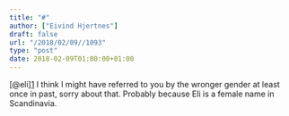 ```yaml
---
title: "#"
author: ["Eivind Hjertnes"]
draft: false
url: "/2018/02/09//1093"
type: "post"
date: 2018-02-09T01:00:00+01:00
---
```


[@eli][1](https://micro.blog/eli) I think I might have referred to you
by the wronger gender at least once in past, sorry about that. Probably
because Eli is a female name in Scandinavia.
